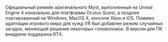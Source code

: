 Официальный ремейк оригинального Myst, выполненный на Unreal Engine 4 изначально для платформы Oculus Quest, а позднее портированный на Windows, MacOS X, консоли Xbox и iOS. Помимо адаптации игрового мира для нужд VR был добавлен режим случайных загадок, меняющий решение некоторых головоломок. В версии для ПК внедрена поддержка RTX.